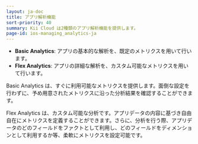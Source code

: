 ```yaml
---
layout: ja-doc
title: アプリ解析機能
sort-priority: 40
summary: Kii Cloud は2種類のアプリ解析機能を提供します。
page-id: ios-managing_analytics-ja
---
```

* **Basic Analytics**: アプリの基本的な解析を、既定のメトリクスを用いて行います。
* **Flex Analytics**: アプリの詳細な解析を、カスタム可能なメトリクスを用いて行います。

Basic Analytics は、すぐに利用可能なメトリクスを提供します。面倒な設定を行わずに、予め用意されたメトリクスに沿った分析結果を確認することができます。

Flex Analytics は、カスタム可能な分析です。アプリデータの内容に基づき自由自在にメトリクスを定義することができます。さらに、分析を行う際、アプリデータのどのフィールドをファクトとして利用し、どのフィールドをディメンションとして利用するか等、柔軟にメトリクスを設定可能です。

